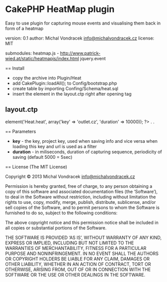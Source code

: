 CakePHP HeatMap plugin
======================
Easy to use plugin for capturing mouse events and visualising them back in form of a heatmap

version: 0.1
author: Michal Vondracek <info@michalvondracek.cz>
license: MIT

submodules:
heatmap.js - http://www.patrick-wied.at/static/heatmapjs/index.html
jquery.event

== Install
* copy the archive into Plugin/Heat
* add CakePlugin::loadAll(); to Config/bootstrap.php
* create table by importing Confing/Schema/heat.sql
* insert the element in the layout.ctp right after opening tag <body> 

layout.ctp
----------
 <body>
 <?php echo $this->element('Heat.heat', array('key' => 'outlet.cz', 'duration' => 10000)); ?>
 .
 .

== Parameters
* **key** - the key, project key, used when saving info and vice versa when loading this key and url is used as a filter
* **duration** - in miliseconds, duration of capturing sequence, periodicity of saving (default 5000 = 5sec)

== License
(The MIT License)

Copyright © 2013 Michal Vondracek <info@michalvondracek.cz>

Permission is hereby granted, free of charge, to any person obtaining a copy of this software and associated documentation files (the ‘Software’), to deal in the Software without restriction, including without limitation the rights to use, copy, modify, merge, publish, distribute, sublicense, and/or sell copies of the Software, and to permit persons to whom the Software is furnished to do so, subject to the following conditions:

The above copyright notice and this permission notice shall be included in all copies or substantial portions of the Software.

THE SOFTWARE IS PROVIDED ‘AS IS’, WITHOUT WARRANTY OF ANY KIND, EXPRESS OR IMPLIED, INCLUDING BUT NOT LIMITED TO THE WARRANTIES OF MERCHANTABILITY, FITNESS FOR A PARTICULAR PURPOSE AND NONINFRINGEMENT. IN NO EVENT SHALL THE AUTHORS OR COPYRIGHT HOLDERS BE LIABLE FOR ANY CLAIM, DAMAGES OR OTHER LIABILITY, WHETHER IN AN ACTION OF CONTRACT, TORT OR OTHERWISE, ARISING FROM, OUT OF OR IN CONNECTION WITH THE SOFTWARE OR THE USE OR OTHER DEALINGS IN THE SOFTWARE.